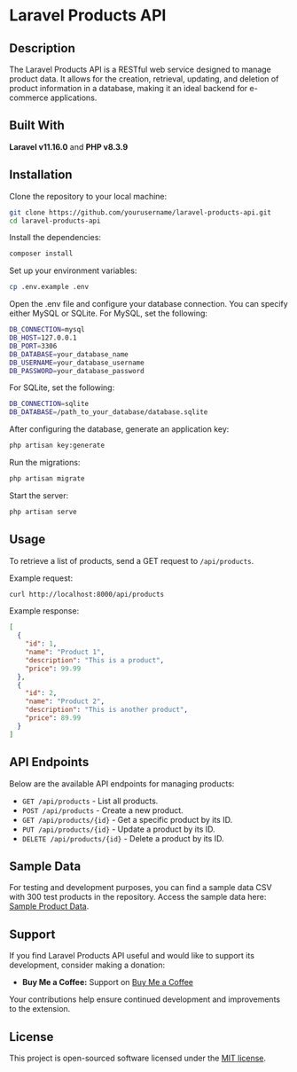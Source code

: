 # Laravel Products API

## Description

The Laravel Products API is a RESTful web service designed to manage product data. It allows for the creation, retrieval, updating, and deletion of product information in a database, making it an ideal backend for e-commerce applications.

## Built With

**Laravel v11.16.0** and **PHP v8.3.9**

## Installation

Clone the repository to your local machine:

```bash
git clone https://github.com/yourusername/laravel-products-api.git
cd laravel-products-api
```

Install the dependencies:

```bash
composer install
```

Set up your environment variables:

```bash
cp .env.example .env
```
Open the .env file and configure your database connection. You can specify either MySQL or SQLite. For MySQL, set the following:

```bash
DB_CONNECTION=mysql
DB_HOST=127.0.0.1
DB_PORT=3306
DB_DATABASE=your_database_name
DB_USERNAME=your_database_username
DB_PASSWORD=your_database_password
````

For SQLite, set the following:
```bash
DB_CONNECTION=sqlite
DB_DATABASE=/path_to_your_database/database.sqlite
```

After configuring the database, generate an application key:
```bash
php artisan key:generate
```

Run the migrations:

```bash
php artisan migrate
```

Start the server:

```bash
php artisan serve
```

## Usage

To retrieve a list of products, send a GET request to `/api/products`.

Example request:

```bash
curl http://localhost:8000/api/products
```

Example response:

```json
[
  {
    "id": 1,
    "name": "Product 1",
    "description": "This is a product",
    "price": 99.99
  },
  {
    "id": 2,
    "name": "Product 2",
    "description": "This is another product",
    "price": 89.99
  }
]
```

## API Endpoints

Below are the available API endpoints for managing products:

- `GET /api/products` - List all products.
- `POST /api/products` - Create a new product.
- `GET /api/products/{id}` - Get a specific product by its ID.
- `PUT /api/products/{id}` - Update a product by its ID.
- `DELETE /api/products/{id}` - Delete a product by its ID.

## Sample Data

For testing and development purposes, you can find a sample data CSV with 300 test products in the repository. Access the sample data here: [Sample Product Data](tests/data/sample_product_data.csv).

## Support
If you find Laravel Products API useful and would like to support its development, consider making a donation:

- **Buy Me a Coffee:** Support on [Buy Me a Coffee](https://buymeacoffee.com/michaelharper)

Your contributions help ensure continued development and improvements to the extension.

## License

This project is open-sourced software licensed under the [MIT license](https://opensource.org/licenses/MIT).
